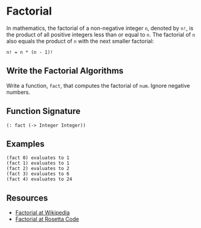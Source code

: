 # Factorial

In mathematics, the factorial of a non-negative integer `n`, denoted by `n!`,
is the product of all positive integers less than or equal to `n`. The factorial
of `n` also equals the product of `n` with the next smaller factorial:

```text
n! = n * (n - 1)!
```

## Write the Factorial Algorithms

Write a function, `fact`, that computes the factorial of `num`. Ignore
negative numbers.

## Function Signature

```racket
(: fact (-> Integer Integer))
```

## Examples

```text
(fact 0) evaluates to 1
(fact 1) evaluates to 1
(fact 2) evaluates to 2
(fact 3) evaluates to 6
(fact 4) evaluates to 24
```

## Resources

- [Factorial at Wikipedia][0]
- [Factorial at Rosetta Code][1]

[0]: https://en.wikipedia.org/wiki/Factorial
[1]: https://rosettacode.org/wiki/Factorial
